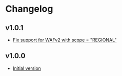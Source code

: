 # Changelog

## v1.0.1

- [Fix support for WAFv2 with scope = "REGIONAL"](https://github.com/babbel/terraform-aws-wafv2-dashboard/pull/4)

## v1.0.0

- [Initial version](https://github.com/babbel/terraform-aws-wafv2-dashboard/pull/1)
